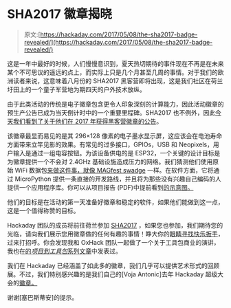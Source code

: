 # SHA2017 徽章揭晓

> 原文:[https://hackaday.com/2017/05/08/the-sha2017-badge-revealed/](https://hackaday.com/2017/05/08/the-sha2017-badge-revealed/)

这是一年中最好的时候，人们慢慢意识到，夏天热切期待的事件现在不再是在未来某个不可思议的遥远的点上，而实际上只是几个月甚至几周的事情。对于我们的欧洲读者来说，这意味着八月份的 SHA2017 黑客营即将出现，这是我们社区在荷兰圩田上的一个童子军营地为期四天的户外技术放纵。

由于此类活动的传统是电子徽章包含更令人印象深刻的计算能力，因此活动徽章的预生产公告已成为当天倒计时中的一个重要里程碑。SHA2017 也不例外，因此[今天我们看到了关于他们在 2017 年获得黑客营徽章的公告](https://sha2017.org/blog/talk-announcement-the-sha2017-badge-the-badge-is-a-go)。

该徽章最显而易见的是其 296×128 像素的电子墨水显示屏，这应该会在电池寿命方面带来立竿见影的效果。有常见的过多接口，GPIOs，USB 和 Neopixels，用户输入是通过一组电容按钮。为该设备供电的是 ESP32，一个关键的设计目标是为徽章提供一个不会对 2.4GHz 基础设施造成压力的网络。我们猜测他们使用原始 WiFi 数据包[来做这件事，就像 MAGfest swadge](http://hackaday.com/2017/02/17/the-best-conference-badge-of-2017-is-a-wifi-lawn/) 一样。在软件方面，它将通过 MicroPython 提供一条直接的开发路线，并且将为那些没有兴趣自己编码的人提供一个应用程序库。你可以从项目报告 (PDF)中提前看到[的示意图。](https://github.com/SHA2017-badge/PCB/blob/master/sha2017_rev0_1_0_dev_schematic.pdf)

他们的目标是在活动的第一天准备好徽章和稳定的软件，如果他们能做到这一点，这是一个值得称赞的目标。

Hackaday 团队的成员将前往荷兰参加 [SHA2017](https://sha2017.org/) ，如果您也参加，我们期待您的光临，请向我们展示您用徽章做的任何有趣的事情！睁大你的[眼睛寻找快乐扳手](https://twitter.com/Jenny_Alto/status/859731135328391168)，过来打招呼。你会发现我和 OxHack 团队一起做了一个关于工具包商业的演讲，我也在[的*项目到工具包*系列文章](http://hackaday.com/2016/07/29/from-project-to-kit-so-you-want-to-sell-electronic-kits/)中发表过。

我们在 Hackaday 已经涵盖了如此多的徽章，我们几乎可以提供艺术形式的回顾展。不过，我们特别感兴趣的是我们自己的[Voja Antonic]去年 Hackaday 超级大会的[徽章。](http://hackaday.com/2016/09/28/new-supercon-badge-is-40-lighter-and-a-work-of-art/)

谢谢[塞巴斯蒂安]的提示。